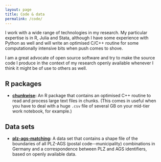 ```yaml
---
layout: page
title: Code & data
permalink: /code/
---
```


I work with a wide range of technologies in my research. My particular expertise is in R, Julia and Stata, although I have some experience with Python as well and will write an optimised C/C++ routine for some computationally intensive bits when push comes to shove.

I am a great advocate of open source software and try to make the source code I produce in the context of my research openly available whenever I think it might be of use to others as well.

## R packages

- **[chunkwise](https://github.com/joschakrug/chunkwise):** An R package that contains an optimised C++ routine to read and process large text files in chunks. (This comes in useful when you have to deal with a huge `.csv` file of several GB on your mid-tier work notebook, for example.)

## Data sets

- **[plz-ags-matching](https://github.com/joschakrug/plz-ags-matching):** A data set that contains a shape file of the boundaries of all PLZ-AGS (postal code--municipality) combinations in Germany and a correspondence between PLZ and AGS identifiers, based on openly available data.
